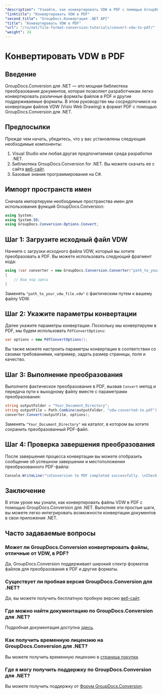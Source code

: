 ```yaml
---
"description": "Узнайте, как конвертировать VDW в PDF с помощью GroupDocs.Conversion для .NET. Следуйте нашему пошаговому руководству для бесшовной интеграции."
"linktitle": "Конвертировать VDW в PDF"
"second_title": "GroupDocs.Конвертация .NET API"
"title": "Конвертировать VDW в PDF"
"url": "/ru/net/file-format-conversion-tutorials/convert-vdw-to-pdf/"
"weight": 24
---
```


# Конвертировать VDW в PDF

## Введение
GroupDocs.Conversion для .NET — это мощная библиотека преобразования документов, которая позволяет разработчикам легко конвертировать различные форматы файлов в PDF и другие поддерживаемые форматы. В этом руководстве мы сосредоточимся на конвертации файлов VDW (Visio Web Drawing) в формат PDF с помощью GroupDocs.Conversion для .NET.
## Предпосылки
Прежде чем начать, убедитесь, что у вас установлены следующие необходимые компоненты:
1. Visual Studio или любая другая предпочитаемая среда разработки .NET.
2. Библиотека GroupDocs.Conversion for .NET. Вы можете скачать ее с сайта [веб-сайт](https://releases.groupdocs.com/conversion/net/).
3. Базовые знания программирования на C#.

## Импорт пространств имен
Сначала импортируем необходимые пространства имен для использования функций GroupDocs.Conversion:
```csharp
using System;
using System.IO;
using GroupDocs.Conversion.Options.Convert;
```
## Шаг 1: Загрузите исходный файл VDW
Начните с загрузки исходного файла VDW, который вы хотите преобразовать в PDF. Вы можете использовать следующий фрагмент кода:
```csharp
using (var converter = new GroupDocs.Conversion.Converter("path_to_your_vdw_file.vdw"))
{
    // Ваш код здесь
}
```
Заменять `"path_to_your_vdw_file.vdw"` с фактическим путем к вашему файлу VDW.
## Шаг 2: Укажите параметры конвертации
Далее укажите параметры конвертации. Поскольку мы конвертируем в PDF, мы будем использовать `PdfConvertOptions`:
```csharp
var options = new PdfConvertOptions();
```
Вы также можете настроить параметры конвертации в соответствии со своими требованиями, например, задать размер страницы, поля и качество.
## Шаг 3: Выполнение преобразования
Выполните фактическое преобразование в PDF, вызвав `Convert` метод и передача пути к выходному файлу вместе с параметрами преобразования:
```csharp
string outputFolder = "Your_Document_Directory";
string outputFile = Path.Combine(outputFolder, "vdw-converted-to.pdf");
converter.Convert(outputFile, options);
```
Заменять `"Your_Document_Directory"` на каталог, в котором вы хотите сохранить преобразованный PDF-файл.
## Шаг 4: Проверка завершения преобразования
После завершения процесса конвертации вы можете отобразить сообщение об успешном завершении и местоположении преобразованного PDF-файла:
```csharp
Console.WriteLine("\nConversion to PDF completed successfully. \nCheck output in {0}", outputFolder);
```

## Заключение
В этом уроке мы узнали, как конвертировать файлы VDW в PDF с помощью GroupDocs.Conversion для .NET. Выполняя эти простые шаги, вы можете легко интегрировать возможности конвертации документов в свои приложения .NET.
## Часто задаваемые вопросы
### Может ли GroupDocs.Conversion конвертировать файлы, отличные от VDW, в PDF?
Да, GroupDocs.Conversion поддерживает широкий спектр форматов файлов для преобразования в PDF и другие форматы.
### Существует ли пробная версия GroupDocs.Conversion для .NET?
Да, вы можете получить бесплатную пробную версию [веб-сайт](https://releases.groupdocs.com/).
### Где можно найти документацию по GroupDocs.Conversion для .NET?
Подробная документация доступна [здесь](https://tutorials.groupdocs.com/conversion/net/).
### Как получить временную лицензию на GroupDocs.Conversion для .NET?
Вы можете получить временную лицензию в [страница покупки](https://purchase.groupdocs.com/temporary-license/).
### Где я могу получить поддержку по GroupDocs.Conversion для .NET?
Вы можете получить поддержку от [Форум GroupDocs.Conversion](https://forum.groupdocs.com/c/conversion/11).